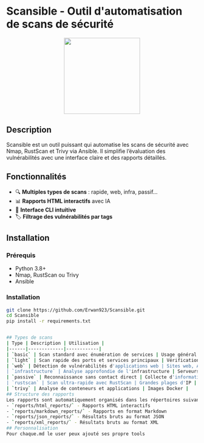 # Scansible - Outil d'automatisation de scans de sécurité

<p align="center">
  <img src="https://via.placeholder.com/200x200.png?text=SCANSIBLE" width="200" />
</p>

## Description
Scansible est un outil puissant qui automatise les scans de sécurité avec Nmap, RustScan et Trivy via Ansible. Il simplifie l’évaluation des vulnérabilités avec une interface claire et des rapports détaillés.

## Fonctionnalités
- 🔍 **Multiples types de scans** : rapide, web, infra, passif...
- 📊 **Rapports HTML interactifs** avec IA
- 🚀 **Interface CLI intuitive**
- 🏷️ **Filtrage des vulnérabilités par tags**

## Installation
### Prérequis
- Python 3.8+
- Nmap, RustScan ou Trivy
- Ansible

### Installation
```bash
git clone https://github.com/Erwan923/Scansible.git
cd Scansible
pip install -r requirements.txt


## Types de scans
| Type | Description | Utilisation |
|------|-------------|------------|
| `basic` | Scan standard avec énumération de services | Usage général |
| `light` | Scan rapide des ports et services principaux | Vérifications rapides |
| `web` | Détection de vulnérabilités d'applications web | Sites web, API |
| `infrastructure` | Analyse approfondie de l'infrastructure | Serveurs, réseaux |
| `passive` | Reconnaissance sans contact direct | Collecte d'informations |
| `rustscan` | Scan ultra-rapide avec RustScan | Grandes plages d'IP |
| `trivy` | Analyse de conteneurs et applications | Images Docker |
## Structure des rapports
Les rapports sont automatiquement organisés dans les répertoires suivants :
- `reports/html_reports/` - Rapports HTML interactifs
- `reports/markdown_reports/` - Rapports en format Markdown
- `reports/json_reports/` - Résultats bruts au format JSON
- `reports/xml_reports/` - Résultats bruts au format XML
## Personnalisation
Pour chaque.md le user peux ajouté ses propre tools
